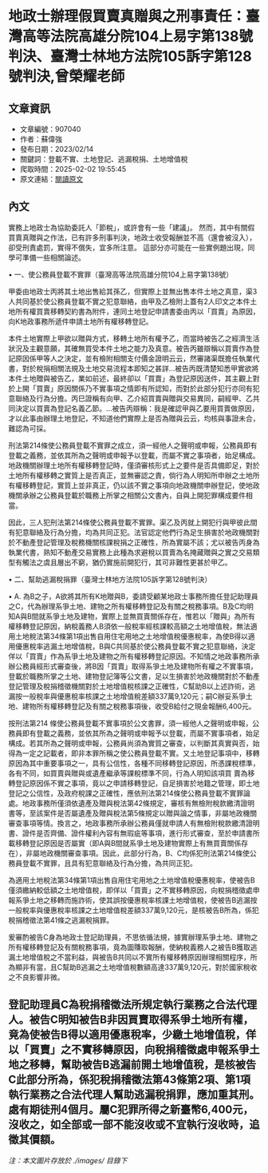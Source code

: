 # 地政士辦理假買賣真贈與之刑事責任：臺灣高等法院高雄分院104上易字第138號判決、臺灣士林地方法院105訴字第128號判決,曾榮耀老師

## 文章資訊
- 文章編號：907040
- 作者：蘇偉強
- 發布日期：2023/02/14
- 關鍵詞：登載不實、土地登記、逃漏稅捐、土地增值稅
- 爬取時間：2025-02-02 19:55:45
- 原文連結：[閱讀原文](https://real-estate.get.com.tw/Columns/detail.aspx?no=907040)

## 內文
實務上地政士為協助委託人「節稅」，或許會有一些「建議」。 然而，其中有關假買賣真贈與之作法，已有許多刑事判決，地政士收受報酬並不高（還會被沒入），卻受刑責處罰，實得不償失，宜多所注意。 這部分亦可能在一些實例題出現，同學可準備一些相關論述。

• 一、使公務員登載不實罪（臺灣高等法院高雄分院104上易字第138號）

甲委由地政士丙將其土地出售給其孫乙，但實際上並無出售本件土地之真意，渠3人共同基於使公務員登載不實之犯意聯絡，由甲及乙檢附上蓋有2人印文之本件土地所有權買賣移轉契約書為附件，連同土地登記申請書委由丙以「買賣」為原因，向K地政事務所遞件申請土地所有權移轉登記。

本件土地實際上甲欲以贈與方式，移轉土地所有權予乙，而當時被告乙之經濟生活狀況及主觀意願，其確無買受本件土地之能力及真意。被告丙雖辯稱以買賣作為登記原因係甲等人之決定，並有檢附相關支付價金證明云云，然審諸渠既擔任執業代書，對於稅捐相關法規及土地交易流程本即知之甚詳…被告丙既清楚知悉甲實欲將本件土地贈與被告乙，業如前述，最終卻以「買賣」為登記原因送件，其主觀上對於上開「買賣」原因關係乃不實事項之情即有所認知，而對於此部分犯行亦同有犯意聯絡及行為分擔。丙巳證稱有向甲、乙介紹買賣與贈與交易異同，嗣經甲、乙共同決定以買賣為登記名義乙節。…被告丙辯稱：我是確認甲與乙要用買賣做原因，才以此事由辦理土地登記，不知道他們實際上是否為贈與云云，均核與事證未合，難認為可採。

刑法第214條使公務員登載不實罪之成立，須一經他人之聲明或申報，公務員即有登載之義務，並依其所為之聲明或申報予以登載，而屬不實之事項者，始足構成。地政機關辦理土地所有權移轉登記時，僅須審核形式上之要件是否具備即足，對於土地所有權移轉之實質上是否真正，並無審認之責，倘行為人明知所申辦之土地所有權移轉登記，實質上並非真正，仍以該不實之事項向地政機關申辦登記，使地政機關承辦之公務員登載於職務上所掌之相關公文書內，自與上開犯罪構成要件相當。

因此，三人犯刑法第214條使公務員登載不實罪。渠乙及丙就上開犯行與甲彼此間有犯意聯絡及行為分擔，均為共同正犯。法官認定他們行為足生損害於地政機關對於不動產登記管理及稅務機關核課稅捐之正確性，所為實屬不該；尤以被告丙身為執業代書，熟知不動產交易實務上此種為求避稅以買賣為名掩藏贈與之實之交易類型有觸法之虞且層出不窮，猶仍實施前開犯行，其可非難性更甚於甲乙。

• 二、幫助逃漏稅捐罪（臺灣士林地方法院105訴字第128號判決）

• A. 為B之子，A欲將其所有K地贈與B，委請受顧某地政士事務所擔任登記助理員之C，代為辦理系爭土地、建物之所有權移轉登記及有關之稅務事項。B及C均明知A與B間就系爭土地及建物，實際上並無買賣關係存在，惟若以「贈與」為所有權移轉登記原因，納稅義務人B須依一般稅率經核課較高額之土地增值稅，無法適用土地稅法第34條第1項出售自用住宅用地之土地增值稅優惠稅率，為使B得以適用優惠稅率逃漏土地增值稅，B與C共同基於使公務員登載不實之犯意聯絡，決定佯以「買賣」作為系爭土地及建物之所有權移轉登記原因。不知情之地政事務所承辦公務員經形式審查後，將B因「買賣」取得系爭土地及建物所有權之不實事項，登載於職務所掌之土地、建物登記簿等公文書，足以生損害於地政機關對於不動產登記管理及稅捐稽徵機關對於土地增值稅核課之正確性，C幫助B以上述詐術，逃漏按一般稅率與優惠稅率核課之土地增值稅差額337萬9,120元；嗣C辦妥系爭土地、建物所有權移轉登記及有關之稅務事項後，收受B給付之現金報酬6,400元。

按刑法第214 條使公務員登載不實事項於公文書罪，須一經他人之聲明或申報，公務員即有登載之義務，並依其所為之聲明或申報予以登載，而屬不實事項者，始足構成。若其所為之聲明或申報，公務員尚須為實質之審查，以判斷其真實與否，始得為一定之記載者，即非本罪所稱之使公務員登載不實。又土地登記事項中，移轉原因為其中重要事項之一，具有公信性，各種不同移轉登記原因，所憑課稅標準，各有不同，如買賣與贈與或遺產繼承等課稅標準不同，行為人明知該項買 賣為移轉登記原因係不實之事項，竟以之申請移轉登記，自足損害於地籍之管理，即土地登記之公信性，及政府稅課之正確性，應依刑法第214條使公務員登載不實罪論處。地政事務所僅須依遺產及贈與稅法第42條規定，審核有無檢附稅款繳清證明書等，至該案件是否屬遺產及贈與稅法第5條規定以贈與論之情事，非屬地政機關審查事項等情。換言之，地政事務所承辦公務員僅就申請人有無檢附稅款繳清證明書、證件是否齊備、證件權利內容有無瑕疵等事項，進行形式審查，至於申請書所載移轉登記原因是否屬實（即A與B間就系爭土地及建物實際上有無買賣關係存在），非屬地政機關審查事項。因此，此部分行為，B、C均係犯刑法第214條使公務員登載不實罪，且具有犯意聯絡及行為分擔，為共同正犯。

為適用土地稅法第34條第1項出售自用住宅用地之土地增值稅優惠稅率，使被告B僅須繳納較低額之土地增值稅，即佯以「買賣」之不實移轉原因，向稅捐稽徵處申報系爭土地之移轉而施詐術，使其誤按優惠稅率核課土地增值稅，使被告B逃漏按一般稅率與優惠稅率核課之土地增值稅差額337萬9,120元，是核被告B所為，係犯稅捐稽徵法第41條之逃漏稅捐罪。

爰審酌被告C身為地政士登記助理員，不思依循法規，據實辦理系爭土地、建物之所有權移轉登記及有關稅務事項，竟為圖賺取報酬，使納稅義務人之被告B獲取逃漏土地增值稅之不當利益，與被告B共同以不實所有權移轉原因辦理相關程序，所為顯非有當，且C幫助B逃漏之土地增值稅數額高達337萬9,120元，對於國家稅收之不良影響非微。

登記助理員C為稅捐稽徵法所規定執行業務之合法代理人。被告C明知被告B非因買賣取得系爭土地所有權，竟為使被告B得以適用優惠稅率，少繳土地增值稅，佯以「買賣」之不實移轉原因，向稅捐稽徵處申報系爭土地之移轉，幫助被告B逃漏前開土地增值稅，是核被告C此部分所為，係犯稅捐稽徵法第43條第2項、第1項執行業務之合法代理人幫助逃漏稅捐罪，應加重其刑。處有期徒刑4個月。屬C犯罪所得之新臺幣6,400元，沒收之，如全部或一部不能沒收或不宜執行沒收時，追徵其價額。
---
*注：本文圖片存放於 ./images/ 目錄下*
